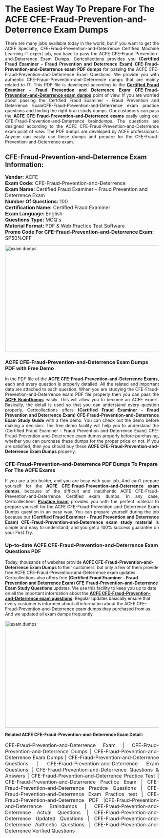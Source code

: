 <h1>The Easiest Way To Prepare For The ACFE CFE-Fraud-Prevention-and-Deterrence Exam Dumps</h1> <p style="text-align:justify">There are many jobs available today in the world, but if you want to get the ACFE Specialty, CFE-Fraud-Prevention-and-Deterrence Certified Machine Learning IT expert job, you have to pass the ACFE CFE-Fraud-Prevention-and-Deterrence Exam Dumps. Certcollections provides you <strong>(Certified Fraud Examiner - Fraud Prevention and Deterrence Exam) CFE-Fraud-Prevention-and-Deterrence exam PDF dumps</strong> for passing the ACFE CFE-Fraud-Prevention-and-Deterrence Exam Questions. We provide you with authentic CFE-Fraud-Prevention-and-Deterrence dumps that are mainly related to IT. This PDF file is developed according to the <a href="https://www.certsofficial.com/acfe/cfe-fraud-prevention-and-deterrence-questions"><strong>Certified Fraud Examiner - Fraud Prevention and Deterrence Exam CFE-Fraud-Prevention-and-Deterrence exam dumps</strong></a> point of view. If you are worried about passing the Certified Fraud Examiner - Fraud Prevention and Deterrence ExamCFE-Fraud-Prevention-and-Deterrence exam practice questions and finding the right brain study dumps. Our customers can pass the <strong>ACFE CFE-Fraud-Prevention-and-Deterrence exams </strong>easily using our CFE-Fraud-Prevention-and-Deterrence braindumps. The questions are designed according to the ACFE CFE-Fraud-Prevention-and-Deterrence exam point of view. The PDF dumps are developed by ACFE professionals. Anyone can easily use these dumps and prepare for the CFE-Fraud-Prevention-and-Deterrence exam.</p> <h2><strong>CFE-Fraud-Prevention-and-Deterrence Exam Information:</strong></h2> <p><span style="font-size:16px"><strong>Vender:</strong> ACFE<br /> <strong>Exam Code:</strong> CFE-Fraud-Prevention-and-Deterrence<br /> <strong>Exam Name:</strong> Certified Fraud Examiner - Fraud Prevention and Deterrence Exam<br /> <strong>Number Of Questions:</strong> 100<br /> <strong>Certification Name:</strong> Certified Fraud Examiner<br /> <strong>Exam Language: </strong>English<br /> <strong>Questions Type:</strong> MCQ`s<br /> <strong>Material Format: </strong>PDF & Web Practice Test Software<br /> <strong>Promo Code For CFE-Fraud-Prevention-and-Deterrence Exam:</strong> SP50%OFF</span></p> <p><a href="https://www.certsofficial.com/acfe/cfe-fraud-prevention-and-deterrence-questions" rel="no-follow"><img alt="exam dumps" src="https://www.certcollections.com/uploads/content/certsofficial.jpg" style="height:350px; width:750px" /></a></p> <h3><strong>ACFE CFE-Fraud-Prevention-and-Deterrence Exam Dumps PDF with Free Demo</strong></h3> <p style="text-align:justify">In the PDF file of the <strong>ACFE CFE-Fraud-Prevention-and-Deterrence Exams</strong>, each and every question is properly detailed. All the related and important data are attached to each question. When you are studying the CFE-Fraud-Prevention-and-Deterrence exam PDF file properly then you can pass the <a href="https://www.certsofficial.com/acfe-dumps"><strong>ACFE BrainDumps</strong></a> easily. This will allow you to become an ACFE expert. Basically, the detail is used so that you can understand every question properly. Certcollections offers <strong>(Certified Fraud Examiner - Fraud Prevention and Deterrence Exam) CFE-Fraud-Prevention-and-Deterrence Exam Study Guide</strong> with a free demo. You can check out the demo before making a decision. The free demo facility will help you to understand the (Certified Fraud Examiner - Fraud Prevention and Deterrence Exam) CFE-Fraud-Prevention-and-Deterrence exam dumps properly before purchasing, whether you can purchase these dumps for the proper price or not. If you are satisfied, then you should buy these <strong>ACFE CFE-Fraud-Prevention-and-Deterrence Exam Dumps</strong> properly.</p> <h3><strong>CFE-Fraud-Prevention-and-Deterrence PDF Dumps To Prepare For The ACFE Exams</strong></h3> <p style="text-align:justify">If you are a job holder, and you are busy with your job. And can't prepare yourself for the <strong>ACFE CFE-Fraud-Prevention-and-Deterrence exam dumps</strong>, because of the difficult and inauthentic ACFE CFE-Fraud-Prevention-and-Deterrence Certified exam dumps. In any case, Certcollections <strong><a href="https://www.certsofficial.com/">Practice Exam</a></strong> provides you with the perfect material to prepare yourself for the ACFE CFE-Fraud-Prevention-and-Deterrence Exam Dumps question in an easy way. You can prepare yourself during the job because our <strong>(Certified Fraud Examiner - Fraud Prevention and Deterrence Exam) CFE-Fraud-Prevention-and-Deterrence exam study material</strong> is simple and easy to understand, and you get a 100% success guarantee on your First Try.</p> <h3><strong>Up-to-date ACFE CFE-Fraud-Prevention-and-Deterrence Exam Questions PDF</strong></h3> <p>Today, thousands of websites provide <strong>ACFE CFE-Fraud-Prevention-and-Deterrence Exam Dumps</strong> to their customers, but only a few of them provide free ACFE CFE-Fraud-Prevention-and-Deterrence exam updates. Certcollections also offers free <strong>(Certified Fraud Examiner - Fraud Prevention and Deterrence Exam) CFE-Fraud-Prevention-and-Deterrence Exam Study Questions</strong> updates. We use this facility to keep you up to date on all the important information about the <a href="https://www.certsofficial.com/acfe/cfe-fraud-prevention-and-deterrence-questions"><strong>ACFE CFE-Fraud-Prevention-and-Deterrence exam questions</strong></a>. Regular updates basically ensure that every customer is informed about all information about the ACFE CFE-Fraud-Prevention-and-Deterrence exam dumps they purchased from us. And we updated all exam dumps frequently.</p> <p><a href="https://www.certsofficial.com/acfe/cfe-fraud-prevention-and-deterrence-questions"><img alt="exam dumps " src="https://www.certcollections.com/uploads/content/certsofficial2.jpg" style="height:350px; width:750px" /></a></p> <p style="text-align:justify"><span style="font-size:14px"><strong>Related ACFE CFE-Fraud-Prevention-and-Deterrence Exam Detail:</strong></span><br /> <br /> <span style="font-size:16px">CFE-Fraud-Prevention-and-Deterrence Exam | CFE-Fraud-Prevention-and-Deterrence Dumps | CFE-Fraud-Prevention-and-Deterrence Exam Dumps | CFE-Fraud-Prevention-and-Deterrence Questions | CFE-Fraud-Prevention-and-Deterrence Exam Questions | CFE-Fraud-Prevention-and-Deterrence Questions & Answers | CFE-Fraud-Prevention-and-Deterrence Practice Test | CFE-Fraud-Prevention-and-Deterrence Practice Exam | CFE-Fraud-Prevention-and-Deterrence Practice Questions | CFE-Fraud-Prevention-and-Deterrence Exam Practice test | CFE-Fraud-Prevention-and-Deterrence PDF |CFE-Fraud-Prevention-and-Deterrence Braindumps | CFE-Fraud-Prevention-and-Deterrence Actual Questions | CFE-Fraud-Prevention-and-Deterrence Updated Questions | CFE-Fraud-Prevention-and-Deterrence Authentic Questions | CFE-Fraud-Prevention-and-Deterrence Verified Questions</span></p>

